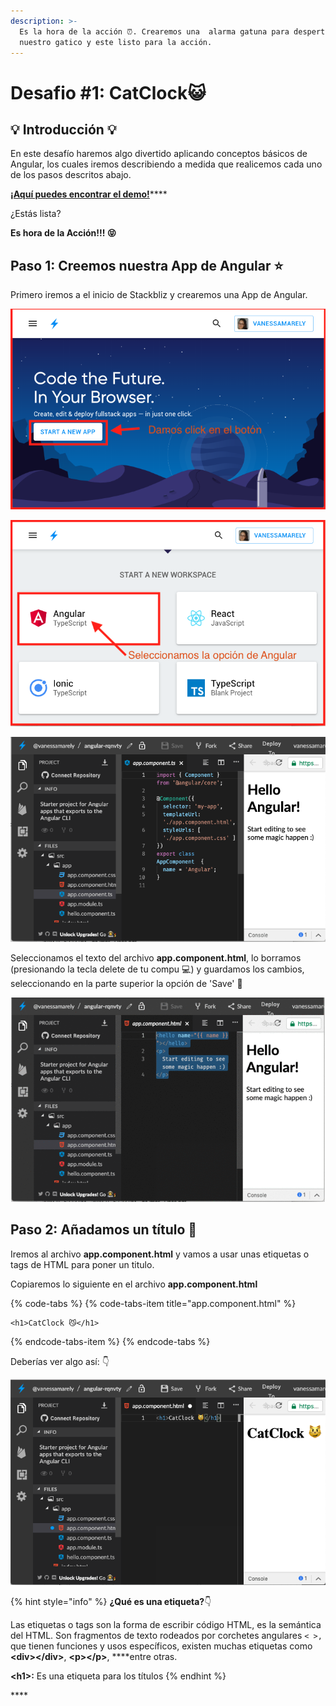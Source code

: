 ```yaml
---
description: >-
  Es la hora de la acción ⏰. Crearemos una  alarma gatuna para despertar a
  nuestro gatico y este listo para la acción.
---
```


# Desafio \#1: CatClock😺

## 💡 Introducción 💡

En este desafío haremos algo divertido aplicando conceptos básicos de Angular, los cuales  iremos describiendo a medida que realicemos cada uno de los pasos descritos abajo.  

[**¡Aquí puedes encontrar el demo!**](https://greater-than.stackblitz.io)\*\*\*\*

¿Estás lista?

**Es hora de la Acción!!! 😝**

## Paso 1: **Creemos nuestra App de Angular** ⭐️

Primero iremos a el inicio de Stackbliz y crearemos una App de Angular.

![Vamos al inicio de Stackblitz y damos click en el bot&#xF3;n.](../.gitbook/assets/screen-shot-2019-05-25-at-10.41.44-pm.png)

![Seleccionamos la opci&#xF3;n de Angular](../.gitbook/assets/screen-shot-2019-05-25-at-10.48.40-pm.png)

![Ver&#xE1;s algo como esto &#x1F446;](../.gitbook/assets/screen-shot-2019-05-25-at-10.52.23-pm.png)

Seleccionamos el texto  del archivo **app.component.html**, lo borramos \(presionando la tecla delete de tu compu 💻\) y guardamos los cambios, seleccionando en la parte superior la opción de 'Save' 💾

![](../.gitbook/assets/webp.net-gifmaker-1.gif)

## Paso 2: **Añadamos un título** 🏁

Iremos al archivo **app.component.html** y vamos a usar unas etiquetas o tags de HTML para poner un titulo.

Copiaremos lo siguiente en el archivo **app.component.html** 

{% code-tabs %}
{% code-tabs-item title="app.component.html" %}
```markup
<h1>CatClock 😼</h1>
```
{% endcode-tabs-item %}
{% endcode-tabs %}

Deberías ver algo así: 👇

![A&#xF1;adimos el t&#xED;tulo a nuestra App](../.gitbook/assets/screen-shot-2019-05-25-at-11.05.04-pm.png)

{% hint style="info" %}
**¿Qué es una etiqueta?**👇

Las etiquetas o tags son la forma de escribir código HTML, es la semántica del HTML. Son fragmentos de texto rodeados por corchetes angulares `< >,` que tienen funciones y usos específicos, existen muchas etiquetas como **&lt;div&gt;&lt;/div&gt;**, **&lt;p&gt;&lt;/p&gt;**, ****entre otras.

**&lt;h1&gt;:** Es una etiqueta para los títulos
{% endhint %}

\*\*\*\*

